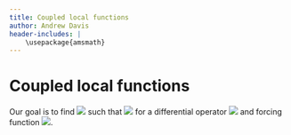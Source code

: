 ```yaml
---
title: Coupled local functions
author: Andrew Davis
header-includes: |
    \usepackage{amsmath}
---
```


# Coupled local functions

Our goal is to find <img src="https://render.githubusercontent.com/render/math?math=u"> such that <img src="https://render.githubusercontent.com/render /math?math=\mathcal{L}(u) = f"> for a differential operator <img src="https://render.githubusercontent.com/render/math?math=\mathcal{L}"> and forcing function <img src="https://render.githubusercontent.com/render/math?math=f">.

[//]: # (This may not currentlly be functional, but to install using <tt>pip3</tt> run the command <tt>./install.sh --tpl_dir ~/Software/install/clf-pip/clf_external</tt>.)
[//]: # (cmake .. -DCLF_BOOST_DIR= -DCLF_EIGEN3_DIR= -DCLF_GTEST_DIR= -DCLF_MUQ_DIR= -DCLF_NLOPT_DIR=)
